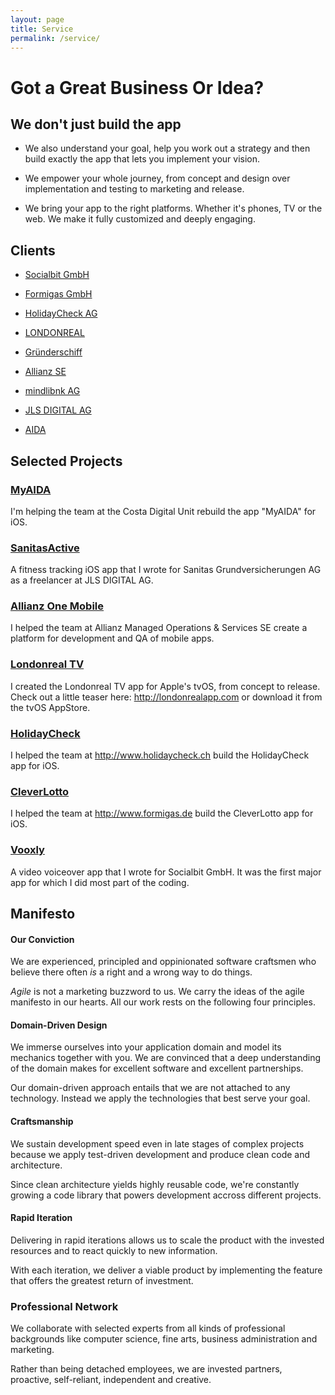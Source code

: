 ```yaml
---
layout: page
title: Service
permalink: /service/
---
```


# Got a Great Business Or Idea?

## We don't just build the app

* We also understand your goal, help you work out a strategy and then build exactly the app that lets you implement your vision.

* We empower your whole journey, from concept and design over implementation and testing to marketing and release.

* We bring your app to the right platforms. Whether it's phones, TV or the web. We make it fully customized and deeply engaging.

## Clients

* [Socialbit GmbH](http://www.socialbit.de)

* [Formigas GmbH](http://www.formigas.de)

* [HolidayCheck AG](https://itunes.apple.com/ch/app/holidaycheck/id431838682?mt=8)

* [LONDONREAL](http://www.londonreal.tv)

* [Gründerschiff](http://www.gruenderschiff.de)

* [Allianz SE](http://www.allianz.com)

* [mindlibnk AG](http://mindlink.ch)

* [JLS DIGITAL AG](http://jls.ch)

* [AIDA](http://www.aida.de)

## Selected Projects

### [MyAIDA](https://itunes.apple.com/de/app/myaida/id1168637599)

I'm helping the team at the Costa Digital Unit rebuild the app "MyAIDA" for iOS.

### [SanitasActive](https://itunes.apple.com/de/app/sanitas-active/id1140475651)

A fitness tracking iOS app that I wrote for Sanitas Grundversicherungen AG as a freelancer at JLS DIGITAL AG.

### [Allianz One Mobile](https://www.allianz.com/de/produkte_loesungen/globale_geschaeftseinheiten/amos/)

I helped the team at Allianz Managed Operations & Services SE create a platform for development and QA of mobile apps.

### [Londonreal TV](http://londonrealapp.com)

I created the Londonreal TV app for Apple's tvOS, from concept to release. Check out a little teaser here: <http://londonrealapp.com> or download it from the tvOS AppStore.

### [HolidayCheck](https://www.holidaycheck.ch)

I helped the team at <http://www.holidaycheck.ch> build the HolidayCheck app for iOS.

### [CleverLotto](https://www.cleverlotto.de)

I helped the team at <http://www.formigas.de> build the CleverLotto app for iOS.

### [Vooxly](https://www.instagram.com/vooxly/)

A video voiceover app that I wrote for Socialbit GmbH. It was the first major app for which I did most part of the coding.

## Manifesto

#### Our Conviction
We are experienced, principled and oppinionated software craftsmen who believe there often <i>is</i> a right and a wrong way to do things.

<i>Agile</i> is not a marketing buzzword to us. We carry the ideas of the agile manifesto in our hearts. All our work rests on the following four principles.

#### Domain-Driven Design
We immerse ourselves into your application domain and model its mechanics together with you. We are convinced that a deep understanding of the domain makes for excellent software and excellent partnerships.

Our domain-driven approach entails that we are not attached to any technology. Instead we apply the technologies that best serve your goal.

#### Craftsmanship
We sustain development speed even in late stages of complex projects because we apply test-driven development and produce clean code and architecture.

Since clean architecture yields highly reusable code, we're constantly growing a code library that powers development accross different projects.

#### Rapid Iteration
Delivering in rapid iterations allows us to scale the product with the invested resources and to react quickly to new information.

With each iteration, we deliver a viable product by implementing the feature that offers the greatest return of investment.

### Professional Network
We collaborate with selected experts from all kinds of professional backgrounds like computer science, fine arts, business administration and marketing.

Rather than being detached employees, we are invested partners, proactive, self-reliant, independent and creative.

<!-- old manifesto
<h2><i class="fi-heart"></i> Values</h2>
<ul>
   <li>We love software development</li>
   <li>We love creative productivity</li>
   <li>We love to work in a flow state</li>
   <li>We love the scientific method</li>
   <li>We love to bring crazy ideas to life</li>
   <li>We love to learn continuously</li>
</ul>

<h2><i class="fi-target-two"></i> Goal</h2>
<ul>
   <li>Flowtoolz are creativity-support tools</li>
   <li>Flowtoolz look and feel like games</li>
   <li>Flowtoolz are rich but easy to use</li>
   <li>Flowtoolz let you focus deeply</li>
   <li>Flowtoolz boost your productivity</li>
   <li>Flowtoolz inspire you to think differently</li>
</ul>

<h2><i class="fi-loop"></i> Process</h2>
<ul>
   <li>We embrace the agile manifesto</li>
   <li>We immerse ourselves into the domain</li>
   <li>We are not attached to any technology</li>
   <li>We apply test-driven development</li>
   <li>We produce clean code and architecture</li>
   <li>We work and deliver in rapid iterations</li>
</ul>
-->
